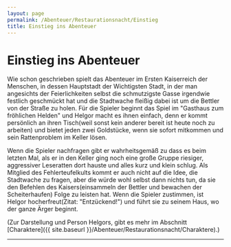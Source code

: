 ```yaml
---
layout: page
permalink: /Abenteuer/Restaurationsnacht/Einstieg
title: Einstieg ins Abenteuer
---
```


# Einstieg ins Abenteuer

Wie schon geschrieben spielt das Abenteuer im Ersten Kaiserreich der Menschen, in dessen Hauptstadt der Wichtigsten Stadt, in der man angesichts der Feierlichkeiten selbst die schmutzigste Gasse irgendwie festlich geschmückt hat und die Stadtwache fleißig dabei ist um die Bettler von der Straße zu holen. Für die Spieler beginnt das Spiel im &quot;Gasthaus zum fröhlichen Helden&quot; und Helgor macht es ihnen einfach, denn er kommt persönlich an ihren Tisch(weil sonst kein anderer bereit ist heute noch zu arbeiten) und bietet jeden zwei Goldstücke, wenn sie sofort mitkommen und sein Rattenproblem im Keller lösen.

Wenn die Spieler nachfragen gibt er wahrheitsgemäß zu dass es beim letzten Mal, als er in den Keller ging noch eine große Gruppe riesiger, aggressiver Leseratten dort hauste und alles kurz und klein schlug. Als Mitglied des Fehlerteufelkults kommt er auch nicht auf die Idee, die Stadtwache zu fragen, aber die würde wohl selbst dann nichts tun, da sie den Befehlen des Kaisers(einsammeln der Bettler und bewachen der Scheiterhaufen) Folge zu leisten hat. Wenn die Spieler zustimmen, ist Helgor hocherfreut(Zitat: &quot;Entzückend!&quot;) und führt sie zu seinem Haus, wo der ganze Ärger beginnt.

(Zur Darstellung und Person Helgors, gibt es mehr im Abschnitt [Charaktere]({{ site.baseurl }}/Abenteuer/Restaurationsnacht/Charaktere).)

***
